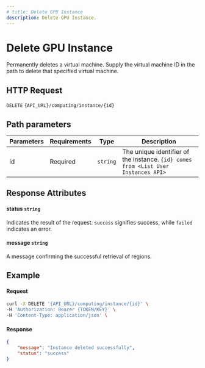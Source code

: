 ```yaml
---
# title: Delete GPU Instance
description: Delete GPU Instance.
---
```


# Delete GPU Instance

Permanently deletes a virtual machine. Supply the virtual machine ID in the path to delete that specified virtual machine.

## HTTP Request

`DELETE` `{API_URL}/computing/instance/{id}`

## Path parameters

| Parameters     | Requirements      | Type  | Description      |
|---------------|--------------------|-------|----------------|
| id      | Required    | `string` | The unique identifier of the instance. `{id} comes from <List User Instances API>` |

## Response Attributes

#### status `string`

Indicates the result of the request. `success` signifies success, while `failed` indicates an error.

#### message `string`

A message confirming the successful retrieval of regions.

## Example

#### Request

```bash
curl -X DELETE '{API_URL}/computing/instance/{id}' \
-H 'Authorization: Bearer {TOKEN/KEY}' \
-H 'Content-Type: application/json' \
```

#### Response

```json
{
    "message": "Instance deleted successfully",
    "status": "success"
}

```
